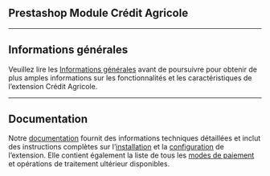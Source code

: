﻿
## Prestashop Module Crédit Agricole

***
## Informations générales
Veuillez lire les [Informations générales](https://github.com/smart-ecommerce/prestashop/wiki/Crédit-Agricole-Solution-e‐commerce) avant de poursuivre pour obtenir de plus amples informations sur les fonctionnalités et les caractéristiques de l’extension Crédit Agricole.

***
## Documentation
Notre [documentation](https://github.com/smart-ecommerce/prestashop/wiki) fournit des informations techniques détaillées et inclut des instructions complètes sur l’[installation](https://github.com/smart-ecommerce/prestashop/wiki/Instructions-d'installation) et la [configuration](https://github.com/smart-ecommerce/prestashop/wiki/La-Configuration) de l’extension. Elle contient également la liste de tous les [modes de paiement](https://github.com/smart-ecommerce/prestashop/wiki#Modes-de-paiement-supplémentaires) et opérations de traitement ultérieur disponibles.
